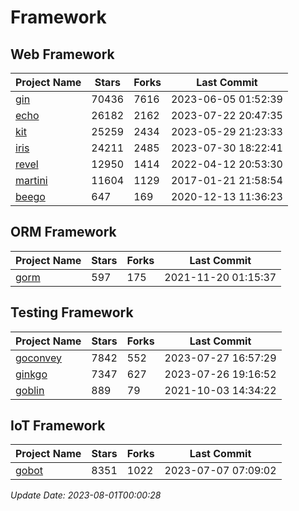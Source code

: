 # Framework

## Web Framework
| Project Name | Stars | Forks | Last Commit |
| ------------ | ----- | ----- | ----------- |
| [gin](https://github.com/gin-gonic/gin) | 70436 | 7616 | 2023-06-05 01:52:39 |
| [echo](https://github.com/labstack/echo) | 26182 | 2162 | 2023-07-22 20:47:35 |
| [kit](https://github.com/go-kit/kit) | 25259 | 2434 | 2023-05-29 21:23:33 |
| [iris](https://github.com/kataras/iris) | 24211 | 2485 | 2023-07-30 18:22:41 |
| [revel](https://github.com/revel/revel) | 12950 | 1414 | 2022-04-12 20:53:30 |
| [martini](https://github.com/go-martini/martini) | 11604 | 1129 | 2017-01-21 21:58:54 |
| [beego](https://github.com/astaxie/beego) | 647 | 169 | 2020-12-13 11:36:23 |

## ORM Framework
| Project Name | Stars | Forks | Last Commit |
| ------------ | ----- | ----- | ----------- |
| [gorm](https://github.com/jinzhu/gorm) | 597 | 175 | 2021-11-20 01:15:37 |

## Testing Framework
| Project Name | Stars | Forks | Last Commit |
| ------------ | ----- | ----- | ----------- |
| [goconvey](https://github.com/smartystreets/goconvey) | 7842 | 552 | 2023-07-27 16:57:29 |
| [ginkgo](https://github.com/onsi/ginkgo) | 7347 | 627 | 2023-07-26 19:16:52 |
| [goblin](https://github.com/franela/goblin) | 889 | 79 | 2021-10-03 14:34:22 |

## IoT Framework
| Project Name | Stars | Forks | Last Commit |
| ------------ | ----- | ----- | ----------- |
| [gobot](https://github.com/hybridgroup/gobot) | 8351 | 1022 | 2023-07-07 07:09:02 |

*Update Date: 2023-08-01T00:00:28*